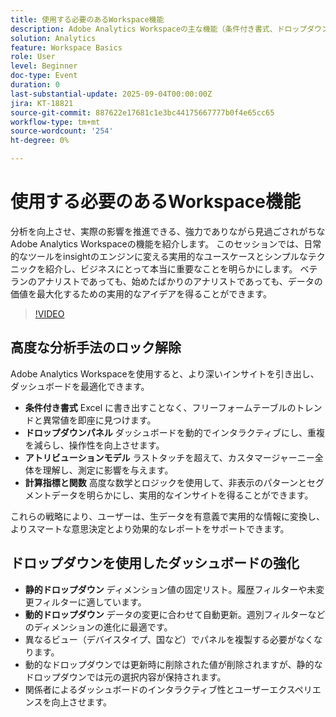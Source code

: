 ```yaml
---
title: 使用する必要のあるWorkspace機能
description: Adobe Analytics Workspaceの主な機能（条件付き書式、ドロップダウン、アトリビューションモデル、計算指標）を確認し、より深いインサイトを明らかにします。
solution: Analytics
feature: Workspace Basics
role: User
level: Beginner
doc-type: Event
duration: 0
last-substantial-update: 2025-09-04T00:00:00Z
jira: KT-18821
source-git-commit: 887622e17681c1e3bc44175667777b0f4e65cc65
workflow-type: tm+mt
source-wordcount: '254'
ht-degree: 0%

---
```



# 使用する必要のあるWorkspace機能

分析を向上させ、実際の影響を推進できる、強力でありながら見過ごされがちなAdobe Analytics Workspaceの機能を紹介します。 このセッションでは、日常的なツールをinsightのエンジンに変える実用的なユースケースとシンプルなテクニックを紹介し、ビジネスにとって本当に重要なことを明らかにします。 ベテランのアナリストであっても、始めたばかりのアナリストであっても、データの価値を最大化するための実用的なアイデアを得ることができます。

>[!VIDEO](https://video.tv.adobe.com/v/3471117/?learn=on&enablevpops)

## 高度な分析手法のロック解除

Adobe Analytics Workspaceを使用すると、より深いインサイトを引き出し、ダッシュボードを最適化できます。

* **条件付き書式** Excel に書き出すことなく、フリーフォームテーブルのトレンドと異常値を即座に見つけます。
* **ドロップダウンパネル** ダッシュボードを動的でインタラクティブにし、重複を減らし、操作性を向上させます。
* **アトリビューションモデル** ラストタッチを超えて、カスタマージャーニー全体を理解し、測定に影響を与えます。
* **計算指標と関数** 高度な数学とロジックを使用して、非表示のパターンとセグメントデータを明らかにし、実用的なインサイトを得ることができます。

これらの戦略により、ユーザーは、生データを有意義で実用的な情報に変換し、よりスマートな意思決定とより効果的なレポートをサポートできます。

## ドロップダウンを使用したダッシュボードの強化

* **静的ドロップダウン** ディメンション値の固定リスト。履歴フィルターや未変更フィルターに適しています。
* **動的ドロップダウン** データの変更に合わせて自動更新。週別フィルターなどのディメンションの進化に最適です。
* 異なるビュー（デバイスタイプ、国など）でパネルを複製する必要がなくなります。
* 動的なドロップダウンでは更新時に削除された値が削除されますが、静的なドロップダウンでは元の選択内容が保持されます。
* 関係者によるダッシュボードのインタラクティブ性とユーザーエクスペリエンスを向上させます。
